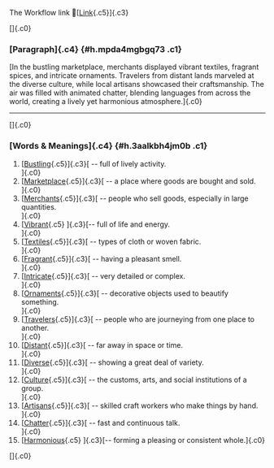 The Workflow link
👏[[Link](https://www.google.com/url?q=http://www.google.com&sa=D&source=editors&ust=1756820655209428&usg=AOvVaw2khxwAGqcK_23pB_0ZjmFw){.c5}]{.c3}

[]{.c0}

### [Paragraph]{.c4} {#h.mpda4mgbgq73 .c1}

[In the bustling marketplace, merchants displayed vibrant textiles,
fragrant spices, and intricate ornaments. Travelers from distant lands
marveled at the diverse culture, while local artisans showcased their
craftsmanship. The air was filled with animated chatter, blending
languages from across the world, creating a lively yet harmonious
atmosphere.]{.c0}

------------------------------------------------------------------------

[]{.c0}

### [Words & Meanings]{.c4} {#h.3aalkbh4jm0b .c1}

1.  [[Bustling](https://www.google.com/url?q=http://www.google.com&sa=D&source=editors&ust=1756820655210546&usg=AOvVaw01_5xarouE1Y-6eE33SPL2){.c5}]{.c3}[ --
    full of lively activity.\
    ]{.c0}
2.  [[Marketplace](https://www.google.com/url?q=http://www.google.com&sa=D&source=editors&ust=1756820655210778&usg=AOvVaw2sgssT-6dgLVmVtS6-PeZT){.c5}]{.c3}[ --
    a place where goods are bought and sold.\
    ]{.c0}
3.  [[Merchants](https://www.google.com/url?q=http://www.google.com&sa=D&source=editors&ust=1756820655210989&usg=AOvVaw2xLWIM6zTDZAuhB-VXBM7_){.c5}]{.c3}[ --
    people who sell goods, especially in large quantities.\
    ]{.c0}
4.  [[Vibrant](https://www.google.com/url?q=http://www.google.com&sa=D&source=editors&ust=1756820655211218&usg=AOvVaw02POFsfIxr27mZzGOiKR6R){.c5}
    ]{.c3}[-- full of life and energy.\
    ]{.c0}
5.  [[Textiles](https://www.google.com/url?q=http://www.google.com&sa=D&source=editors&ust=1756820655211382&usg=AOvVaw2CQ5ovR7AKeRwvysfzVmsA){.c5}]{.c3}[ --
    types of cloth or woven fabric.\
    ]{.c0}
6.  [[Fragrant](https://www.google.com/url?q=http://www.google.com&sa=D&source=editors&ust=1756820655211565&usg=AOvVaw10vYpw6EOk5NXIp2HOw8QB){.c5}]{.c3}[ --
    having a pleasant smell.\
    ]{.c0}
7.  [[Intricate](https://www.google.com/url?q=http://www.google.com&sa=D&source=editors&ust=1756820655211732&usg=AOvVaw33GxxC9yRxcts3vgtKgNwI){.c5}]{.c3}[ --
    very detailed or complex.\
    ]{.c0}
8.  [[Ornaments](https://www.google.com/url?q=http://www.google.com&sa=D&source=editors&ust=1756820655211911&usg=AOvVaw3xk1dinrQa70-LhcIrhoTs){.c5}]{.c3}[ --
    decorative objects used to beautify something.\
    ]{.c0}
9.  [[Travelers](https://www.google.com/url?q=http://www.google.com&sa=D&source=editors&ust=1756820655212178&usg=AOvVaw0yENH6DN_1p11qunisTzP4){.c5}]{.c3}[ --
    people who are journeying from one place to another.\
    ]{.c0}
10. [[Distant](https://www.google.com/url?q=http://www.google.com&sa=D&source=editors&ust=1756820655212387&usg=AOvVaw0C5FOqnYdAZatxdzS1ibY_){.c5}]{.c3}[ --
    far away in space or time.\
    ]{.c0}
11. [[Diverse](https://www.google.com/url?q=http://www.google.com&sa=D&source=editors&ust=1756820655212553&usg=AOvVaw1RsSeP74nG7Hvc_aEc5eLG){.c5}]{.c3}[ --
    showing a great deal of variety.\
    ]{.c0}
12. [[Culture](https://www.google.com/url?q=http://www.google.com&sa=D&source=editors&ust=1756820655212723&usg=AOvVaw2CQeU2jy1NkOPpkgYnpjOS){.c5}]{.c3}[ --
    the customs, arts, and social institutions of a group.\
    ]{.c0}
13. [[Artisans](https://www.google.com/url?q=http://www.google.com&sa=D&source=editors&ust=1756820655212931&usg=AOvVaw0LM0Cpg6jkgjECf57kYBGy){.c5}]{.c3}[ --
    skilled craft workers who make things by hand.\
    ]{.c0}
14. [[Chatter](https://www.google.com/url?q=http://www.google.com&sa=D&source=editors&ust=1756820655213128&usg=AOvVaw31IY4H8gjwfDPEdjrkNXqg){.c5}]{.c3}[ --
    fast and continuous talk.\
    ]{.c0}
15. [[Harmonious](https://www.google.com/url?q=http://www.google.com&sa=D&source=editors&ust=1756820655213318&usg=AOvVaw35MCgKTRkD8B7OgFC4bScV){.c5}
    ]{.c3}[-- forming a pleasing or consistent whole.]{.c0}

[]{.c0}
